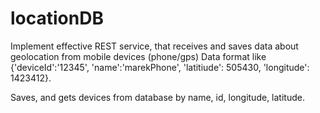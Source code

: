 # locationDB
Implement effective REST service, that receives and saves data about geolocation from mobile devices (phone/gps)
Data format like {'deviceId':'12345', 'name':'marekPhone', 'latitiude': 505430, 'longitude': 1423412}.

Saves, and gets devices from database by name, id, longitude, latitude.

